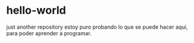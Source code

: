 # hello-world
just another repository
estoy puro probando lo que se puede hacer aqui, para poder aprender a programar.
